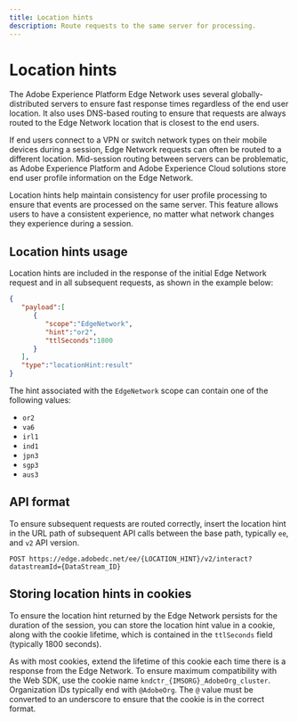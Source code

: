 ```yaml
---
title: Location hints
description: Route requests to the same server for processing.
---
```

# Location hints

The Adobe Experience Platform Edge Network uses several globally-distributed servers to ensure fast response times regardless of the end user location. It also uses DNS-based routing to ensure that requests are always routed to the Edge Network location that is closest to the end users.

If end users connect to a VPN or switch network types on their mobile devices during a session, Edge Network requests can often be routed to a different location. Mid-session routing between servers can be problematic, as Adobe Experience Platform and Adobe Experience Cloud solutions store end user profile information on the Edge Network.

Location hints help maintain consistency for user profile processing to ensure that events are processed on the same server. This feature allows users to have a consistent experience, no matter what network changes they experience during a session.

## Location hints usage

Location hints are included in the response of the initial Edge Network request and in all subsequent requests, as shown in the example below:

```json
{
   "payload":[
      {
         "scope":"EdgeNetwork",
         "hint":"or2",
         "ttlSeconds":1800
      }
   ],
   "type":"locationHint:result"
}
```

The hint associated with the `EdgeNetwork` scope can contain one of the following values:

* `or2`
* `va6`
* `irl1`
* `ind1`
* `jpn3`
* `sgp3`
* `aus3`

## API format

To ensure subsequent requests are routed correctly, insert the location hint in the URL path of subsequent API calls between the base path, typically `ee`, and `v2` API version.

`POST https://edge.adobedc.net/ee/{LOCATION_HINT}/v2/interact?datastreamId={DataStream_ID}`

## Storing location hints in cookies

To ensure the location hint returned by the Edge Network persists for the duration of the session, you can store the location hint value in a cookie, along with the cookie lifetime, which is contained in the `ttlSeconds` field (typically 1800 seconds).

As with most cookies, extend the lifetime of this cookie each time there is a response from the Edge Network. To ensure maximum compatibility with the Web SDK, use the cookie name `kndctr_{IMSORG}_AdobeOrg_cluster`. Organization IDs typically end with `@AdobeOrg`. The `@` value must be converted to an underscore to ensure that the cookie is in the correct format.
